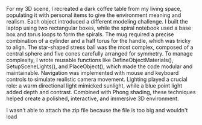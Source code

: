 For my 3D scene, I recreated a dark coffee table from my living space, populating it with personal items to give the environment meaning and realism. Each object introduced a different modeling challenge. I built the laptop using two rectangular boxes, while the spiral notebook used a base box and torus loops to form the spirals. The mug required a precise combination of a cylinder and a half torus for the handle, which was tricky to align. The star-shaped stress ball was the most complex, composed of a central sphere and five cones carefully arranged for symmetry.
To manage complexity, I wrote reusable functions like DefineObjectMaterials(), SetupSceneLights(), and PlaceObject(), which made the code modular and maintainable. Navigation was implemented with mouse and keyboard controls to simulate realistic camera movement.
Lighting played a crucial role: a warm directional light mimicked sunlight, while a blue point light added depth and contrast. Combined with Phong shading, these techniques helped create a polished, interactive, and immersive 3D environment.

I wasn't able to attach the zip file because the file is too big and wouldn't load
